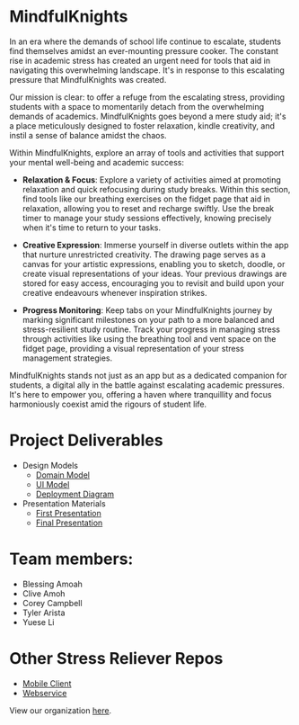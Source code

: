 # MindfulKnights

In an era where the demands of school life continue to escalate, students find themselves amidst an ever-mounting pressure cooker. The constant rise in academic stress has created an urgent need for tools that aid in navigating this overwhelming landscape. It's in response to this escalating pressure that MindfulKnights was created.

Our mission is clear: to offer a refuge from the escalating stress, providing students with a space to momentarily detach from the overwhelming demands of academics. MindfulKnights goes beyond a mere study aid; it's a place meticulously designed to foster relaxation, kindle creativity, and instil a sense of balance amidst the chaos.

Within MindfulKnights, explore an array of tools and activities that support your mental well-being and academic success:

- **Relaxation & Focus**: Explore a variety of activities aimed at promoting relaxation and quick refocusing during study breaks. Within this section, find tools like our breathing exercises on the fidget page that aid in relaxation, allowing you to reset and recharge swiftly. Use the break timer to manage your study sessions effectively, knowing precisely when it's time to return to your tasks.

- **Creative Expression**: Immerse yourself in diverse outlets within the app that nurture unrestricted creativity. The drawing page serves as a canvas for your artistic expressions, enabling you to sketch, doodle, or create visual representations of your ideas. Your previous drawings are stored for easy access, encouraging you to revisit and build upon your creative endeavours whenever inspiration strikes.

- **Progress Monitoring**: Keep tabs on your MindfulKnights journey by marking significant milestones on your path to a more balanced and stress-resilient study routine. Track your progress in managing stress through activities like using the breathing tool and vent space on the fidget page, providing a visual representation of your stress management strategies.

MindfulKnights stands not just as an app but as a dedicated companion for students, a digital ally in the battle against escalating academic pressures. It's here to empower you, offering a haven where tranquillity and focus harmoniously coexist amid the rigours of student life.

# Project Deliverables
- Design Models
  - [Domain Model](https://github.com/calvin-cs262-fall2023-teamh/stressReliever-project/blob/main/images/domainModel.pdf)
  - [UI Model](https://github.com/calvin-cs262-fall2023-teamh/stressReliever-project/blob/main/images/CS262%20-%20UI%20Model.pdf)
  - [Deployment Diagram](https://github.com/calvin-cs262-fall2023-teamh/stressReliever-project/blob/main/images/deploymentDiagram.pdf)
- Presentation Materials
  - [First Presentation](https://docs.google.com/presentation/d/1Hq94WyGVQHxUbqpQ3sW6voF3JRD_0e6tVNmhLCYjin8/edit#slide=id.g261224ab51f_0_39)
  - [Final Presentation](https://docs.google.com/presentation/d/11S6xdRKqMKYRHif7dTVj32-soN6qmLCKFmmZuWM1JV8/edit?usp=sharing)


# Team members: 
- Blessing Amoah
- Clive Amoh
- Corey Campbell
- Tyler Arista
- Yuese Li

# Other Stress Reliever Repos
- [Mobile Client](https://github.com/calvin-cs262-fall2023-teamh/stressReliever-client)
- [Webservice](https://github.com/calvin-cs262-fall2023-teamh/mindfulKnight-service)

View our organization [here](https://github.com/calvin-cs262-fall2023-teamh).
